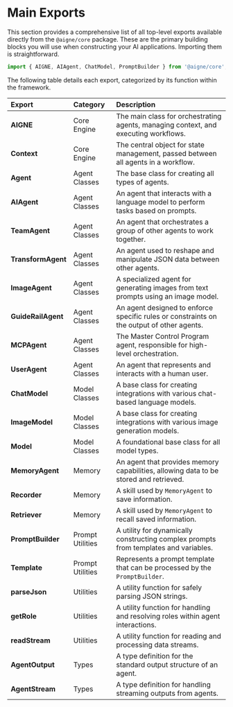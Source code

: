 # Main Exports

This section provides a comprehensive list of all top-level exports available directly from the `@aigne/core` package. These are the primary building blocks you will use when constructing your AI applications. Importing them is straightforward.

```typescript icon=logos:typescript
import { AIGNE, AIAgent, ChatModel, PromptBuilder } from '@aigne/core';
```

The following table details each export, categorized by its function within the framework.

| Export | Category | Description |
| :--- | :--- | :--- |
| **AIGNE** | Core Engine | The main class for orchestrating agents, managing context, and executing workflows. |
| **Context** | Core Engine | The central object for state management, passed between all agents in a workflow. |
| **Agent** | Agent Classes | The base class for creating all types of agents. |
| **AIAgent** | Agent Classes | An agent that interacts with a language model to perform tasks based on prompts. |
| **TeamAgent** | Agent Classes | An agent that orchestrates a group of other agents to work together. |
| **TransformAgent** | Agent Classes | An agent used to reshape and manipulate JSON data between other agents. |
| **ImageAgent** | Agent Classes | A specialized agent for generating images from text prompts using an image model. |
| **GuideRailAgent** | Agent Classes | An agent designed to enforce specific rules or constraints on the output of other agents. |
| **MCPAgent** | Agent Classes | The Master Control Program agent, responsible for high-level orchestration. |
| **UserAgent** | Agent Classes | An agent that represents and interacts with a human user. |
| **ChatModel** | Model Classes | A base class for creating integrations with various chat-based language models. |
| **ImageModel** | Model Classes | A base class for creating integrations with various image generation models. |
| **Model** | Model Classes | A foundational base class for all model types. |
| **MemoryAgent** | Memory | An agent that provides memory capabilities, allowing data to be stored and retrieved. |
| **Recorder** | Memory | A skill used by `MemoryAgent` to save information. |
| **Retriever** | Memory | A skill used by `MemoryAgent` to recall saved information. |
| **PromptBuilder** | Prompt Utilities | A utility for dynamically constructing complex prompts from templates and variables. |
| **Template** | Prompt Utilities | Represents a prompt template that can be processed by the `PromptBuilder`. |
| **parseJson** | Utilities | A utility function for safely parsing JSON strings. |
| **getRole** | Utilities | A utility function for handling and resolving roles within agent interactions. |
| **readStream** | Utilities | A utility function for reading and processing data streams. |
| **AgentOutput** | Types | A type definition for the standard output structure of an agent. |
| **AgentStream** | Types | A type definition for handling streaming outputs from agents. |